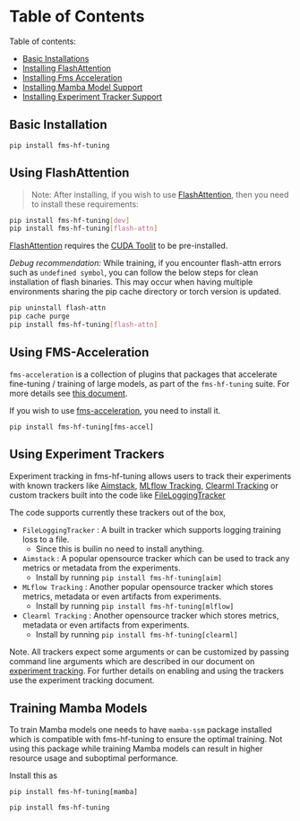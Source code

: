 # Table of Contents

Table of contents:
 - [Basic Installations](#basic-installation)
 - [Installing FlashAttention](#using-flashattention)
 - [Installing Fms Acceleration](#using-fms-acceleration)
 - [Installing Mamba Model Support](#training-mamba-models)
 - [Installing Experiment Tracker Support](#using-experiment-trackers)

## Basic Installation

```
pip install fms-hf-tuning
```

## Using FlashAttention

> Note: After installing, if you wish to use [FlashAttention](https://github.com/Dao-AILab/flash-attention), then you need to install these requirements:
```sh
pip install fms-hf-tuning[dev]
pip install fms-hf-tuning[flash-attn]
```
[FlashAttention](https://github.com/Dao-AILab/flash-attention) requires the [CUDA Toolit](https://developer.nvidia.com/cuda-toolkit) to be pre-installed.

*Debug recommendation:* While training, if you encounter flash-attn errors such as `undefined symbol`, you can follow the below steps for clean installation of flash binaries. This may occur when having multiple environments sharing the pip cache directory or torch version is updated.

```sh
pip uninstall flash-attn
pip cache purge
pip install fms-hf-tuning[flash-attn]
```

## Using FMS-Acceleration

`fms-acceleration` is a collection of plugins that packages that accelerate fine-tuning / training of large models, as part of the `fms-hf-tuning` suite. For more details see [this document](./docs/tuning-techniques.md#fms-acceleration).

If you wish to use [fms-acceleration](https://github.com/foundation-model-stack/fms-acceleration), you need to install it. 
```
pip install fms-hf-tuning[fms-accel]
```

## Using Experiment Trackers
Experiment tracking in fms-hf-tuning allows users to track their experiments with known trackers like [Aimstack](https://aimstack.io/), [MLflow Tracking](https://mlflow.org/docs/latest/tracking.html), [Clearml Tracking](https://clear.ml/) or custom trackers built into the code like
[FileLoggingTracker](./tuning/trackers/filelogging_tracker.py)

The code supports currently these trackers out of the box, 
* `FileLoggingTracker` : A built in tracker which supports logging training loss to a file.
    - Since this is builin no need to install anything. 
* `Aimstack` : A popular opensource tracker which can be used to track any metrics or metadata from the experiments.
    - Install by running
        `pip install fms-hf-tuning[aim]`
* `MLflow Tracking` : Another popular opensource tracker which stores metrics, metadata or even artifacts from experiments.
    - Install by running
        `pip install fms-hf-tuning[mlflow]`
* `Clearml Tracking` : Another opensource tracker which stores metrics, metadata or even artifacts from experiments.
    - Install by running
        `pip install fms-hf-tuning[clearml]`

Note. All trackers expect some arguments or can be customized by passing command line arguments which are described in our document on [experiment tracking](./experiment-tracking.md). For further details on enabling and using the trackers use the experiment tracking document.  

## Training Mamba Models

To train Mamba models one needs to have `mamba-ssm` package installed which is compatible with fms-hf-tuning to ensure the optimal training. Not using this package while training Mamba models can result in higher resource usage and suboptimal performance.

Install this as 
```
pip install fms-hf-tuning[mamba]
```


```
pip install fms-hf-tuning
```